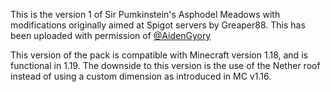 This is the version 1 of Sir Pumkinstein's Asphodel Meadows with modifications originally aimed at Spigot servers by Greaper88. This has been uploaded with permission of [@AidenGyory](https://github.com/AidenGyory)

This version of the pack is compatible with Minecraft version 1.18, and is functional in 1.19. The downside to this version is the use of the Nether roof instead of using a custom dimension as introduced in MC v1.16.
